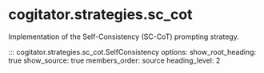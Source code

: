 # cogitator.strategies.sc_cot

Implementation of the Self-Consistency (SC-CoT) prompting strategy.

::: cogitator.strategies.sc_cot.SelfConsistency
    options:
        show_root_heading: true
        show_source: true
        members_order: source
        heading_level: 2
